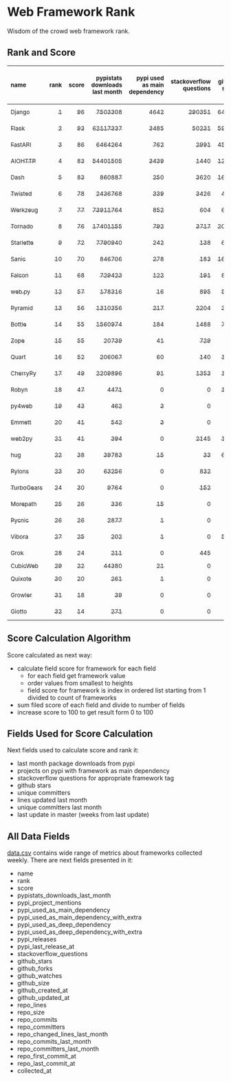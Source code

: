 # Web Framework Rank
Wisdom of the crowd web framework rank.

## Rank and Score
<sub>name</sub> | <sub>rank</sub> | <sub>score</sub> | <sub>pypistats downloads last month</sub> | <sub>pypi used as main dependency</sub> | <sub>stackoverflow questions</sub> | <sub>github stars</sub> | <sub>repo unique committers</sub> | <sub>repo changed lines last month</sub> | <sub>repo unique committers last month</sub> | <sub>repo last commit</sub>
:--- | ---: | ---: | ---: | ---: | ---: | ---: | ---: | ---: | ---: | ---:
[<sub>Django</sub>](https://github.com/django/django "first commit: 2005-07-13") | [<sub>1</sub>](# "▲ +1 last week") | [<sub>96</sub>](# "▲ +1 last week") | [<sub>7503308</sub>](# "▼ #6 in pypistats downloads last month +2.45% last week") | [<sub>4642</sub>](# "  #1 in pypi used as main dependency +0.54% last week") | [<sub>290351</sub>](# "  #1 in stackoverflow questions +0.17% last week") | [<sub>64188</sub>](# "  #1 in github stars +0.2% last week") | [<sub>2695</sub>](# "  #1 in repo unique committers +0.19% last week") | [<sub>7712</sub>](# "  #3 in repo changed lines last month +35.89% last week") | [<sub>37</sub>](# "  #2 in repo unique committers last month -5.13% last week") | [<sub>2022-05-21</sub>](# "▲ #1 in repo last commit 1 week ago")
[<sub>Flask</sub>](https://github.com/pallets/flask "first commit: 2010-04-06; uses: Werkzeug") | [<sub>2</sub>](# "▼ -1 last week") | [<sub>93</sub>](# "▼ -2 last week") | [<sub>62117337</sub>](# "  #2 in pypistats downloads last month +4.03% last week") | [<sub>3485</sub>](# "  #2 in pypi used as main dependency +0.2% last week") | [<sub>50231</sub>](# "  #2 in stackoverflow questions +0.16% last week") | [<sub>59061</sub>](# "  #2 in github stars +0.14% last week") | [<sub>789</sub>](# "  #2 in repo unique committers +0.0% last week") | [<sub>2174</sub>](# "  #5 in repo changed lines last month +0.56% last week") | [<sub>12</sub>](# "▼ #4 in repo unique committers last month +0.0% last week") | [<sub>2022-05-15</sub>](# "▼ #5 in repo last commit 1 week ago")
[<sub>FastAPI</sub>](https://github.com/tiangolo/fastapi "first commit: 2018-12-05; uses: Starlette") | [<sub>3</sub>](# "  +0 last week") | [<sub>86</sub>](# "  -3 last week") | [<sub>6464264</sub>](# "  #7 in pypistats downloads last month +5.69% last week") | [<sub>762</sub>](# "  #6 in pypi used as main dependency +1.46% last week") | [<sub>2991</sub>](# "  #6 in stackoverflow questions +1.6% last week") | [<sub>45360</sub>](# "  #3 in github stars +0.52% last week") | [<sub>329</sub>](# "  #8 in repo unique committers +0.0% last week") | [<sub>4750</sub>](# "  #4 in repo changed lines last month -7.86% last week") | [<sub>42</sub>](# "  #1 in repo unique committers last month -4.55% last week") | [<sub>2022-05-14</sub>](# "▼ #5 in repo last commit 2 weeks ago")
[<sub>AIOHTTP</sub>](https://github.com/aio-libs/aiohttp "first commit: 2013-10-01") | [<sub>4</sub>](# "  +0 last week") | [<sub>83</sub>](# "  +0 last week") | [<sub>54401505</sub>](# "  #3 in pypistats downloads last month +4.44% last week") | [<sub>3439</sub>](# "  #3 in pypi used as main dependency +0.47% last week") | [<sub>1440</sub>](# "  #10 in stackoverflow questions +0.14% last week") | [<sub>12440</sub>](# "  #7 in github stars +0.12% last week") | [<sub>665</sub>](# "  #3 in repo unique committers +0.0% last week") | [<sub>55</sub>](# "▲ #13 in repo changed lines last month +12.24% last week") | [<sub>10</sub>](# "  #5 in repo unique committers last month +11.11% last week") | [<sub>2022-05-19</sub>](# "▼ #5 in repo last commit 1 week ago")
[<sub>Dash</sub>](https://github.com/plotly/dash "first commit: 2015-04-10") | [<sub>5</sub>](# "  +0 last week") | [<sub>83</sub>](# "  +3 last week") | [<sub>860887</sub>](# "  #12 in pypistats downloads last month +2.62% last week") | [<sub>250</sub>](# "  #9 in pypi used as main dependency +0.81% last week") | [<sub>3620</sub>](# "  #4 in stackoverflow questions +0.08% last week") | [<sub>16505</sub>](# "  #5 in github stars +0.35% last week") | [<sub>142</sub>](# "  #16 in repo unique committers +2.9% last week") | [<sub>498083</sub>](# "  #1 in repo changed lines last month -34.4% last week") | [<sub>14</sub>](# "  #3 in repo unique committers last month +16.67% last week") | [<sub>2022-05-21</sub>](# "▲ #1 in repo last commit 1 week ago")
[<sub>Twisted</sub>](https://github.com/twisted/twisted "first commit: 2001-07-09") | [<sub>6</sub>](# "  +0 last week") | [<sub>78</sub>](# "  -2 last week") | [<sub>2436768</sub>](# "  #8 in pypistats downloads last month +2.82% last week") | [<sub>339</sub>](# "  #7 in pypi used as main dependency +0.3% last week") | [<sub>3426</sub>](# "  #5 in stackoverflow questions -0.03% last week") | [<sub>4602</sub>](# "  #15 in github stars +0.13% last week") | [<sub>272</sub>](# "  #9 in repo unique committers +0.0% last week") | [<sub>12525</sub>](# "  #2 in repo changed lines last month -2.4% last week") | [<sub>8</sub>](# "  #6 in repo unique committers last month +0.0% last week") | [<sub>2022-05-11</sub>](# "▼ #12 in repo last commit 2 weeks ago")
[<sub>Werkzeug</sub>](https://github.com/pallets/werkzeug "first commit: 2007-05-04; used by: Flask and Quart") | [<sub>7</sub>](# "▲ +1 last week") | [<sub>77</sub>](# "▲ -1 last week") | [<sub>73911764</sub>](# "  #1 in pypistats downloads last month +5.62% last week") | [<sub>852</sub>](# "  #4 in pypi used as main dependency +0.35% last week") | [<sub>604</sub>](# "  #15 in stackoverflow questions +0.0% last week") | [<sub>6080</sub>](# "  #12 in github stars +0.12% last week") | [<sub>462</sub>](# "  #4 in repo unique committers +0.0% last week") | [<sub>600</sub>](# "  #8 in repo changed lines last month +0.0% last week") | [<sub>5</sub>](# "▼ #8 in repo unique committers last month +0.0% last week") | [<sub>2022-05-01</sub>](# "▼ #15 in repo last commit 3 weeks ago")
[<sub>Tornado</sub>](https://github.com/tornadoweb/tornado "first commit: 2009-09-09") | [<sub>8</sub>](# "▼ -1 last week") | [<sub>76</sub>](# "▼ -3 last week") | [<sub>17401155</sub>](# "  #4 in pypistats downloads last month +3.91% last week") | [<sub>792</sub>](# "  #5 in pypi used as main dependency +0.38% last week") | [<sub>3717</sub>](# "  #3 in stackoverflow questions -0.03% last week") | [<sub>20544</sub>](# "  #4 in github stars +0.0% last week") | [<sub>438</sub>](# "  #5 in repo unique committers +0.0% last week") | [<sub>10</sub>](# "▼ #17 in repo changed lines last month -16.67% last week") | [<sub>1</sub>](# "▼ #14 in repo unique committers last month -50.0% last week") | [<sub>2022-04-22</sub>](# "▼ #17 in repo last commit 5 weeks ago")
[<sub>Starlette</sub>](https://github.com/encode/starlette "first commit: 2018-06-25; used by: FastAPI") | [<sub>9</sub>](# "▲ +1 last week") | [<sub>72</sub>](# "▲ +1 last week") | [<sub>7790940</sub>](# "▲ #5 in pypistats downloads last month +6.97% last week") | [<sub>242</sub>](# "  #10 in pypi used as main dependency +0.41% last week") | [<sub>138</sub>](# "▼ #21 in stackoverflow questions +0.0% last week") | [<sub>6974</sub>](# "  #10 in github stars +0.35% last week") | [<sub>212</sub>](# "  #12 in repo unique committers +0.47% last week") | [<sub>767</sub>](# "  #7 in repo changed lines last month +7.12% last week") | [<sub>6</sub>](# "  #7 in repo unique committers last month +20.0% last week") | [<sub>2022-05-19</sub>](# "▼ #5 in repo last commit 1 week ago")
[<sub>Sanic</sub>](https://github.com/sanic-org/sanic "first commit: 2016-05-26") | [<sub>10</sub>](# "▼ -1 last week") | [<sub>70</sub>](# "▼ -3 last week") | [<sub>846706</sub>](# "  #13 in pypistats downloads last month +3.69% last week") | [<sub>278</sub>](# "  #8 in pypi used as main dependency +0.0% last week") | [<sub>183</sub>](# "  #18 in stackoverflow questions +0.55% last week") | [<sub>16116</sub>](# "  #6 in github stars +0.07% last week") | [<sub>350</sub>](# "  #7 in repo unique committers +0.0% last week") | [<sub>313</sub>](# "▼ #11 in repo changed lines last month -7.12% last week") | [<sub>5</sub>](# "▼ #8 in repo unique committers last month +0.0% last week") | [<sub>2022-05-12</sub>](# "▼ #12 in repo last commit 2 weeks ago")
[<sub>Falcon</sub>](https://github.com/falconry/falcon "first commit: 2012-12-06; used by: hug") | [<sub>11</sub>](# "▲ +4 last week") | [<sub>68</sub>](# "▲ +15 last week") | [<sub>729423</sub>](# "  #14 in pypistats downloads last month +1.21% last week") | [<sub>122</sub>](# "  #13 in pypi used as main dependency +0.0% last week") | [<sub>191</sub>](# "  #17 in stackoverflow questions +0.0% last week") | [<sub>8768</sub>](# "  #8 in github stars +0.07% last week") | [<sub>195</sub>](# "  #13 in repo unique committers +0.52% last week") | [<sub>316</sub>](# "▲ #10 in repo changed lines last month +100% last week") | [<sub>3</sub>](# "▲ #11 in repo unique committers last month +100% last week") | [<sub>2022-05-21</sub>](# "▲ #1 in repo last commit 1 week ago")
[<sub>web.py</sub>](https://github.com/webpy/webpy "first commit: 1970-01-01") | [<sub>12</sub>](# "▲ +5 last week") | [<sub>57</sub>](# "▲ +10 last week") | [<sub>178316</sub>](# "  #16 in pypistats downloads last month +11.8% last week") | [<sub>16</sub>](# "  #18 in pypi used as main dependency +0.0% last week") | [<sub>895</sub>](# "  #12 in stackoverflow questions +0.0% last week") | [<sub>5691</sub>](# "  #14 in github stars +0.04% last week") | [<sub>93</sub>](# "  #18 in repo unique committers +1.09% last week") | [<sub>23</sub>](# "  #16 in repo changed lines last month +100% last week") | [<sub>1</sub>](# "▲ #14 in repo unique committers last month +100% last week") | [<sub>2022-05-19</sub>](# "▲ #5 in repo last commit 1 week ago")
[<sub>Pyramid</sub>](https://github.com/Pylons/pyramid "first commit: 2008-07-04; used by: CubicWeb") | [<sub>13</sub>](# "▼ -1 last week") | [<sub>56</sub>](# "▼ +0 last week") | [<sub>1310356</sub>](# "  #11 in pypistats downloads last month -0.92% last week") | [<sub>217</sub>](# "  #11 in pypi used as main dependency +0.0% last week") | [<sub>2204</sub>](# "  #7 in stackoverflow questions +0.05% last week") | [<sub>3663</sub>](# "  #16 in github stars +0.05% last week") | [<sub>358</sub>](# "  #6 in repo unique committers +0.0% last week") | [<sub>0</sub>](# "▼ #18 in repo changed lines last month +100% last week") | [<sub>0</sub>](# "▼ #18 in repo unique committers last month +100% last week") | [<sub>2022-03-13</sub>](# "  #20 in repo last commit 10 weeks ago")
[<sub>Bottle</sub>](https://github.com/bottlepy/bottle "first commit: 2009-06-30") | [<sub>14</sub>](# "▼ -1 last week") | [<sub>55</sub>](# "▼ -1 last week") | [<sub>1560974</sub>](# "  #10 in pypistats downloads last month +1.14% last week") | [<sub>184</sub>](# "  #12 in pypi used as main dependency +0.0% last week") | [<sub>1488</sub>](# "  #9 in stackoverflow questions +0.0% last week") | [<sub>7618</sub>](# "  #9 in github stars +0.13% last week") | [<sub>226</sub>](# "  #11 in repo unique committers +0.0% last week") | [<sub>0</sub>](# "▼ #18 in repo changed lines last month +100% last week") | [<sub>0</sub>](# "▼ #18 in repo unique committers last month +100% last week") | [<sub>2022-03-01</sub>](# "  #22 in repo last commit 12 weeks ago")
[<sub>Zope</sub>](https://github.com/zopefoundation/Zope "first commit: 1996-06-17") | [<sub>15</sub>](# "▼ -4 last week") | [<sub>55</sub>](# "▼ -2 last week") | [<sub>20739</sub>](# "  #20 in pypistats downloads last month +8.67% last week") | [<sub>41</sub>](# "  #16 in pypi used as main dependency +0.0% last week") | [<sub>729</sub>](# "  #14 in stackoverflow questions +0.0% last week") | [<sub>289</sub>](# "  #25 in github stars +0.35% last week") | [<sub>172</sub>](# "  #14 in repo unique committers +0.0% last week") | [<sub>39</sub>](# "▼ #15 in repo changed lines last month -65.49% last week") | [<sub>3</sub>](# "▼ #11 in repo unique committers last month +0.0% last week") | [<sub>2022-05-20</sub>](# "▼ #5 in repo last commit 1 week ago")
[<sub>Quart</sub>](https://gitlab.com/pgjones/quart "first commit: 2017-05-14; uses: Werkzeug") | [<sub>16</sub>](# "▼ -2 last week") | [<sub>52</sub>](# "▼ -1 last week") | [<sub>206067</sub>](# "  #15 in pypistats downloads last month -0.56% last week") | [<sub>60</sub>](# "  #15 in pypi used as main dependency +3.45% last week") | [<sub>140</sub>](# "  #20 in stackoverflow questions +1.45% last week") | [<sub>1055</sub>](# "  #20 in github stars +0.38% last week") | [<sub>68</sub>](# "  #19 in repo unique committers +0.0% last week") | [<sub>68</sub>](# "  #12 in repo changed lines last month +0.0% last week") | [<sub>1</sub>](# "  #14 in repo unique committers last month +0.0% last week") | [<sub>2022-05-02</sub>](# "▼ #15 in repo last commit 3 weeks ago")
[<sub>CherryPy</sub>](https://github.com/cherrypy/cherrypy "first commit: 2004-11-20") | [<sub>17</sub>](# "▼ -1 last week") | [<sub>49</sub>](# "▼ -1 last week") | [<sub>2209896</sub>](# "  #9 in pypistats downloads last month -0.23% last week") | [<sub>91</sub>](# "  #14 in pypi used as main dependency +0.0% last week") | [<sub>1353</sub>](# "  #11 in stackoverflow questions -0.07% last week") | [<sub>1547</sub>](# "  #18 in github stars +0.39% last week") | [<sub>145</sub>](# "  #15 in repo unique committers +0.0% last week") | [<sub>0</sub>](# "▼ #18 in repo changed lines last month +100% last week") | [<sub>0</sub>](# "▼ #18 in repo unique committers last month +100% last week") | [<sub>2022-03-13</sub>](# "  #20 in repo last commit 10 weeks ago")
[<sub>Robyn</sub>](https://github.com/sansyrox/robyn "first commit: 2021-05-22") | [<sub>18</sub>](# "  +0 last week") | [<sub>47</sub>](# "  +1 last week") | [<sub>4471</sub>](# "  #22 in pypistats downloads last month +21.43% last week") | [<sub>0</sub>](# "  #26 in pypi used as main dependency +100% last week") | [<sub>0</sub>](# "  #23 in stackoverflow questions +100% last week") | [<sub>1302</sub>](# "  #19 in github stars +1.72% last week") | [<sub>15</sub>](# "  #27 in repo unique committers +15.38% last week") | [<sub>1031</sub>](# "  #6 in repo changed lines last month +11.58% last week") | [<sub>4</sub>](# "▲ #10 in repo unique committers last month +100.0% last week") | [<sub>2022-05-21</sub>](# "  #1 in repo last commit 1 week ago")
[<sub>py4web</sub>](https://github.com/web2py/py4web "first commit: 2019-03-25") | [<sub>19</sub>](# "  +0 last week") | [<sub>43</sub>](# "  -2 last week") | [<sub>462</sub>](# "  #25 in pypistats downloads last month +10.53% last week") | [<sub>3</sub>](# "  #21 in pypi used as main dependency +0.0% last week") | [<sub>0</sub>](# "  #23 in stackoverflow questions +100% last week") | [<sub>177</sub>](# "  #27 in github stars +0.0% last week") | [<sub>60</sub>](# "  #20 in repo unique committers +0.0% last week") | [<sub>432</sub>](# "  #9 in repo changed lines last month -26.03% last week") | [<sub>3</sub>](# "▼ #11 in repo unique committers last month +0.0% last week") | [<sub>2022-05-07</sub>](# "▼ #12 in repo last commit 3 weeks ago")
[<sub>Emmett</sub>](https://github.com/emmett-framework/emmett "first commit: 2014-10-22") | [<sub>20</sub>](# "▲ +1 last week") | [<sub>41</sub>](# "▲ +2 last week") | [<sub>542</sub>](# "  #24 in pypistats downloads last month -15.44% last week") | [<sub>3</sub>](# "  #21 in pypi used as main dependency +0.0% last week") | [<sub>0</sub>](# "  #23 in stackoverflow questions +100% last week") | [<sub>758</sub>](# "  #22 in github stars +0.4% last week") | [<sub>22</sub>](# "  #26 in repo unique committers +0.0% last week") | [<sub>47</sub>](# "▼ #14 in repo changed lines last month -11.32% last week") | [<sub>1</sub>](# "  #14 in repo unique committers last month +0.0% last week") | [<sub>2022-05-20</sub>](# "▲ #5 in repo last commit 1 week ago")
[<sub>web2py</sub>](https://github.com/web2py/web2py "first commit: 2011-11-23") | [<sub>21</sub>](# "▼ -1 last week") | [<sub>41</sub>](# "▼ -1 last week") | [<sub>394</sub>](# "  #26 in pypistats downloads last month -4.37% last week") | [<sub>0</sub>](# "  #26 in pypi used as main dependency +100% last week") | [<sub>2145</sub>](# "  #8 in stackoverflow questions +0.0% last week") | [<sub>1992</sub>](# "  #17 in github stars +0.1% last week") | [<sub>271</sub>](# "  #10 in repo unique committers +0.0% last week") | [<sub>0</sub>](# "▼ #18 in repo changed lines last month +100% last week") | [<sub>0</sub>](# "▼ #18 in repo unique committers last month +100% last week") | [<sub>2022-03-21</sub>](# "  #19 in repo last commit 9 weeks ago")
[<sub>hug</sub>](https://github.com/hugapi/hug "first commit: 2015-07-17; uses: Falcon") | [<sub>22</sub>](# "  +0 last week") | [<sub>38</sub>](# "  -1 last week") | [<sub>39783</sub>](# "  #19 in pypistats downloads last month +1.8% last week") | [<sub>15</sub>](# "  #19 in pypi used as main dependency +0.0% last week") | [<sub>33</sub>](# "  #22 in stackoverflow questions +0.0% last week") | [<sub>6617</sub>](# "  #11 in github stars +0.05% last week") | [<sub>123</sub>](# "  #17 in repo unique committers +0.0% last week") | [<sub>0</sub>](# "▼ #18 in repo changed lines last month +100% last week") | [<sub>0</sub>](# "▼ #18 in repo unique committers last month +100% last week") | [<sub>2020-08-10</sub>](# "  #27 in repo last commit 93 weeks ago")
[<sub>Pylons</sub>](https://github.com/Pylons/pylons "first commit: 2006-02-18") | [<sub>23</sub>](# "▲ +1 last week") | [<sub>30</sub>](# "▲ -1 last week") | [<sub>63256</sub>](# "  #17 in pypistats downloads last month +0.28% last week") | [<sub>0</sub>](# "  #26 in pypi used as main dependency +100% last week") | [<sub>832</sub>](# "  #13 in stackoverflow questions +0.0% last week") | [<sub>218</sub>](# "  #26 in github stars +0.46% last week") | [<sub>36</sub>](# "  #22 in repo unique committers +0.0% last week") | [<sub>0</sub>](# "▼ #18 in repo changed lines last month +100% last week") | [<sub>0</sub>](# "▼ #18 in repo unique committers last month +100% last week") | [<sub>2018-01-12</sub>](# "  #30 in repo last commit 228 weeks ago")
[<sub>TurboGears</sub>](https://github.com/TurboGears/tg2 "first commit: 2007-06-27") | [<sub>24</sub>](# "▼ -1 last week") | [<sub>30</sub>](# "▼ -1 last week") | [<sub>9764</sub>](# "  #21 in pypistats downloads last month -0.12% last week") | [<sub>0</sub>](# "  #26 in pypi used as main dependency +100% last week") | [<sub>152</sub>](# "  #19 in stackoverflow questions +0.0% last week") | [<sub>778</sub>](# "  #21 in github stars +0.0% last week") | [<sub>35</sub>](# "  #23 in repo unique committers +0.0% last week") | [<sub>0</sub>](# "▼ #18 in repo changed lines last month +100% last week") | [<sub>0</sub>](# "▼ #18 in repo unique committers last month +100% last week") | [<sub>2021-05-26</sub>](# "  #24 in repo last commit 52 weeks ago")
[<sub>Morepath</sub>](https://github.com/morepath/morepath "first commit: 2013-07-17") | [<sub>25</sub>](# "  +0 last week") | [<sub>26</sub>](# "  -1 last week") | [<sub>336</sub>](# "  #27 in pypistats downloads last month +7.01% last week") | [<sub>15</sub>](# "  #19 in pypi used as main dependency +0.0% last week") | [<sub>0</sub>](# "  #23 in stackoverflow questions +100% last week") | [<sub>392</sub>](# "  #24 in github stars -0.25% last week") | [<sub>27</sub>](# "  #24 in repo unique committers +0.0% last week") | [<sub>0</sub>](# "▼ #18 in repo changed lines last month +100% last week") | [<sub>0</sub>](# "▼ #18 in repo unique committers last month +100% last week") | [<sub>2021-04-18</sub>](# "  #25 in repo last commit 57 weeks ago")
[<sub>Pycnic</sub>](https://github.com/nullism/pycnic "first commit: 2015-11-04") | [<sub>26</sub>](# "  +0 last week") | [<sub>26</sub>](# "  -1 last week") | [<sub>2877</sub>](# "  #23 in pypistats downloads last month +0.14% last week") | [<sub>1</sub>](# "  #23 in pypi used as main dependency +0.0% last week") | [<sub>0</sub>](# "  #23 in stackoverflow questions +100% last week") | [<sub>155</sub>](# "  #28 in github stars +0.0% last week") | [<sub>11</sub>](# "  #28 in repo unique committers +0.0% last week") | [<sub>0</sub>](# "▼ #18 in repo changed lines last month +100% last week") | [<sub>0</sub>](# "▼ #18 in repo unique committers last month +100% last week") | [<sub>2022-04-05</sub>](# "▼ #18 in repo last commit 7 weeks ago")
[<sub>Vibora</sub>](https://github.com/vibora-io/vibora "first commit: 2018-06-13") | [<sub>27</sub>](# "  +0 last week") | [<sub>25</sub>](# "  -1 last week") | [<sub>202</sub>](# "  #31 in pypistats downloads last month +36.49% last week") | [<sub>1</sub>](# "  #23 in pypi used as main dependency +0.0% last week") | [<sub>0</sub>](# "  #23 in stackoverflow questions +100% last week") | [<sub>5727</sub>](# "  #13 in github stars +0.02% last week") | [<sub>27</sub>](# "  #24 in repo unique committers +0.0% last week") | [<sub>0</sub>](# "▼ #18 in repo changed lines last month +100% last week") | [<sub>0</sub>](# "▼ #18 in repo unique committers last month +100% last week") | [<sub>2019-02-11</sub>](# "  #29 in repo last commit 171 weeks ago")
[<sub>Grok</sub>](https://github.com/zopefoundation/grok "first commit: 2006-10-14") | [<sub>28</sub>](# "  +0 last week") | [<sub>24</sub>](# "  -1 last week") | [<sub>211</sub>](# "  #30 in pypistats downloads last month -1.86% last week") | [<sub>0</sub>](# "  #26 in pypi used as main dependency +100% last week") | [<sub>445</sub>](# "  #16 in stackoverflow questions +0.45% last week") | [<sub>20</sub>](# "  #31 in github stars +0.0% last week") | [<sub>40</sub>](# "  #21 in repo unique committers +0.0% last week") | [<sub>0</sub>](# "▼ #18 in repo changed lines last month +100% last week") | [<sub>0</sub>](# "▼ #18 in repo unique committers last month +100% last week") | [<sub>2020-09-02</sub>](# "  #26 in repo last commit 90 weeks ago")
[<sub>CubicWeb</sub>](https://forge.extranet.logilab.fr/cubicweb/cubicweb "uses: Pyramid") | [<sub>29</sub>](# "  +0 last week") | [<sub>22</sub>](# "  -1 last week") | [<sub>44380</sub>](# "  #18 in pypistats downloads last month -14.05% last week") | [<sub>21</sub>](# "  #17 in pypi used as main dependency +0.0% last week") | [<sub>0</sub>](# "  #23 in stackoverflow questions +100% last week") | [<sub>0</sub>](# "  #32 in github stars +100% last week") | [<sub>0</sub>](# "  #32 in repo unique committers +100% last week") | [<sub>0</sub>](# "▼ #18 in repo changed lines last month +100% last week") | [<sub>0</sub>](# "▼ #18 in repo unique committers last month +100% last week") | [<sub></sub>](# "  #31 in repo last commit")
[<sub>Quixote</sub>](https://github.com/nascheme/quixote "first commit: 2006-03-16") | [<sub>30</sub>](# "  +0 last week") | [<sub>20</sub>](# "  -1 last week") | [<sub>261</sub>](# "  #29 in pypistats downloads last month +7.85% last week") | [<sub>1</sub>](# "  #23 in pypi used as main dependency +0.0% last week") | [<sub>0</sub>](# "  #23 in stackoverflow questions +100% last week") | [<sub>81</sub>](# "  #29 in github stars +0.0% last week") | [<sub>6</sub>](# "  #29 in repo unique committers +0.0% last week") | [<sub>0</sub>](# "▼ #18 in repo changed lines last month +100% last week") | [<sub>0</sub>](# "▼ #18 in repo unique committers last month +100% last week") | [<sub>2022-02-15</sub>](# "  #23 in repo last commit 14 weeks ago")
[<sub>Growler</sub>](https://github.com/pyGrowler/Growler "first commit: 2014-08-17") | [<sub>31</sub>](# "  +0 last week") | [<sub>18</sub>](# "  +0 last week") | [<sub>39</sub>](# "  #32 in pypistats downloads last month +2.63% last week") | [<sub>0</sub>](# "  #26 in pypi used as main dependency +100% last week") | [<sub>0</sub>](# "  #23 in stackoverflow questions +100% last week") | [<sub>688</sub>](# "  #23 in github stars +0.0% last week") | [<sub>6</sub>](# "  #29 in repo unique committers +0.0% last week") | [<sub>0</sub>](# "▼ #18 in repo changed lines last month +100% last week") | [<sub>0</sub>](# "▼ #18 in repo unique committers last month +100% last week") | [<sub>2020-03-08</sub>](# "  #28 in repo last commit 115 weeks ago")
[<sub>Giotto</sub>](https://github.com/priestc/giotto "first commit: 2012-02-26") | [<sub>32</sub>](# "  +0 last week") | [<sub>14</sub>](# "  -1 last week") | [<sub>271</sub>](# "  #28 in pypistats downloads last month +6.69% last week") | [<sub>0</sub>](# "  #26 in pypi used as main dependency +100% last week") | [<sub>0</sub>](# "  #23 in stackoverflow questions +100% last week") | [<sub>56</sub>](# "  #30 in github stars +0.0% last week") | [<sub>3</sub>](# "  #31 in repo unique committers +0.0% last week") | [<sub>0</sub>](# "▼ #18 in repo changed lines last month +100% last week") | [<sub>0</sub>](# "▼ #18 in repo unique committers last month +100% last week") | [<sub>2013-10-07</sub>](# "  #31 in repo last commit 450 weeks ago")

## Score Calculation Algorithm
Score calculated as next way:
- calculate field score for framework for each field
  - for each field get framework value
  - order values from smallest to heights
  - field score for framework is index in ordered list starting from 1 divided to count of frameworks
- sum filed score of each field and divide to number of fields
- increase score to 100 to get result form 0 to 100

## Fields Used for Score Calculation
Next fields used to calculate score and rank it:
- last month package downloads from pypi
- projects on pypi with framework as main dependency
- stackoverflow questions for appropriate framework tag
- github stars
- unique committers
- lines updated last month
- unique committers last month
- last update in master (weeks from last update)

## All Data Fields
[data.csv](data.csv) contains wide range of metrics about frameworks collected weekly.
There are next fields presented in it: 

- name
- rank
- score
- pypistats_downloads_last_month
- pypi_project_mentions
- pypi_used_as_main_dependency
- pypi_used_as_main_dependency_with_extra
- pypi_used_as_deep_dependency
- pypi_used_as_deep_dependency_with_extra
- pypi_releases
- pypi_last_release_at
- stackoverflow_questions
- github_stars
- github_forks
- github_watches
- github_size
- github_created_at
- github_updated_at
- repo_lines
- repo_size
- repo_commits
- repo_committers
- repo_changed_lines_last_month
- repo_commits_last_month
- repo_committers_last_month
- repo_first_commit_at
- repo_last_commit_at
- collected_at
